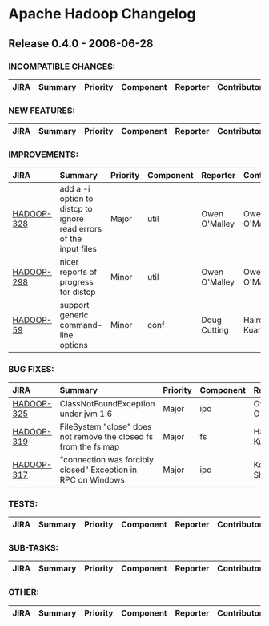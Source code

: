 # Apache Hadoop Changelog

## Release 0.4.0 - 2006-06-28

### INCOMPATIBLE CHANGES:

| JIRA | Summary | Priority | Component | Reporter | Contributor |
|:---- |:---- | :--- |:---- |:---- |:---- |


### NEW FEATURES:

| JIRA | Summary | Priority | Component | Reporter | Contributor |
|:---- |:---- | :--- |:---- |:---- |:---- |


### IMPROVEMENTS:

| JIRA | Summary | Priority | Component | Reporter | Contributor |
|:---- |:---- | :--- |:---- |:---- |:---- |
| [HADOOP-328](https://issues.apache.org/jira/browse/HADOOP-328) | add a -i option to distcp to ignore read errors of the input files |  Major | util | Owen O'Malley | Owen O'Malley |
| [HADOOP-298](https://issues.apache.org/jira/browse/HADOOP-298) | nicer reports of progress for distcp |  Minor | util | Owen O'Malley | Owen O'Malley |
| [HADOOP-59](https://issues.apache.org/jira/browse/HADOOP-59) | support generic command-line options |  Minor | conf | Doug Cutting | Hairong Kuang |


### BUG FIXES:

| JIRA | Summary | Priority | Component | Reporter | Contributor |
|:---- |:---- | :--- |:---- |:---- |:---- |
| [HADOOP-325](https://issues.apache.org/jira/browse/HADOOP-325) | ClassNotFoundException under jvm 1.6 |  Major | ipc | Owen O'Malley | Owen O'Malley |
| [HADOOP-319](https://issues.apache.org/jira/browse/HADOOP-319) | FileSystem "close" does not remove the closed fs from the fs map |  Major | fs | Hairong Kuang | Hairong Kuang |
| [HADOOP-317](https://issues.apache.org/jira/browse/HADOOP-317) | "connection was forcibly closed" Exception in RPC on Windows |  Major | ipc | Konstantin Shvachko | Doug Cutting |


### TESTS:

| JIRA | Summary | Priority | Component | Reporter | Contributor |
|:---- |:---- | :--- |:---- |:---- |:---- |


### SUB-TASKS:

| JIRA | Summary | Priority | Component | Reporter | Contributor |
|:---- |:---- | :--- |:---- |:---- |:---- |


### OTHER:

| JIRA | Summary | Priority | Component | Reporter | Contributor |
|:---- |:---- | :--- |:---- |:---- |:---- |


